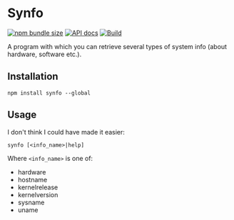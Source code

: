 # Synfo

[![npm bundle size](https://img.shields.io/bundlephobia/min/synfo)](https://www.npmjs.com/package/synfo)
[![API docs](https://img.shields.io/badge/api-docs-blue)](https://projects.romeinvanburen.nl/synfo/)
[![Build](https://github.com/garraflavatra/synfo/actions/workflows/build.yml/badge.svg)](https://github.com/garraflavatra/synfo/actions/workflows/build.yml)


A program with which you can retrieve several types of system info (about
hardware, software etc.).

## Installation

```shell
npm install synfo --global
```

## Usage

I don't think I could have made it easier:

```shell
synfo [<info_name>|help]
```

Where `<info_name>` is one of:

- hardware
- hostname
- kernelrelease
- kernelversion
- sysname
- uname
